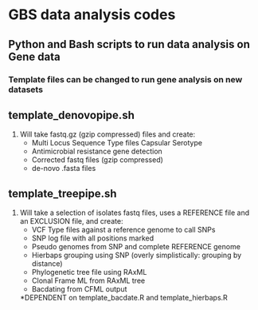 # GBS data analysis codes
## Python and Bash scripts to run data analysis on Gene data

### Template files can be changed to run gene analysis on new datasets

## template_denovopipe.sh
<ol>
  <li>Will take fastq.gz (gzip compressed) files and create:<ul>
      <li>Multi Locus Sequence Type files Capsular Serotype</li>
      <li>Antimicrobial resistance gene detection</li>
      <li>Corrected fastq files (gzip compressed)</li>
      <li>de-novo .fasta files</li>
    </ul></li>
</ol>

## template_treepipe.sh
<ol>
  <li>Will take a selection of isolates fastq files, uses a REFERENCE file and an EXCLUSION file, and create: <ul>
      <li>VCF Type files against a reference genome to call SNPs</li>
      <li>SNP log file with all positions marked</li>
      <li>Pseudo genomes from SNP and complete REFERENCE genome</li>
      <li>Hierbaps grouping using SNP (overly simplistically: grouping by distance)</li>
      <li>Phylogenetic tree file using RAxML</li>
      <li>Clonal Frame ML from RAxML tree</li>
      <li>Bacdating from CFML output</li>
    </ul>*DEPENDENT on template_bacdate.R and template_hierbaps.R</li>
</ol>
